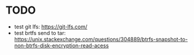 # TODO

- test git lfs: https://git-lfs.com/
- test brtfs send to tar: https://unix.stackexchange.com/questions/304889/btrfs-snapshot-to-non-btrfs-disk-encryption-read-acess

